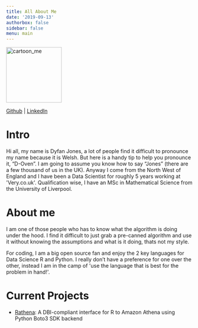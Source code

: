 ```yaml
---
title: All About Me
date: '2019-09-13'
authorbox: false
sidebar: false
menu: main
---
```


<img alt = 'cartoon_me' width='150' src='/./about_files/dj_img.png' />

[Github](https://github.com/DyfanJones) | [LinkedIn](https://www.linkedin.com/in/dyfan-jones-a8261799/)

# Intro

Hi all, my name is Dyfan Jones, a lot of people find it difficult to pronounce my name because it is Welsh. But here is a handy tip to help you pronounce it, “D-Oven”. I am going to assume you know how to say “Jones” (there are a few thousand of us in the UK). Anyway I come from the North West of England and I have been a Data Scientist for roughly 5 years working at 'Very.co.uk'. Qualification wise, I have an MSc in Mathematical Science from the University of Liverpool.

# About me

I am one of those people who has to know what the algorithm is doing under the hood. I find it difficult to just grab a pre-canned algorithm and use it without knowing the assumptions and what is it doing, thats not my style.

For coding, I am a big open source fan and enjoy the 2 key languages for Data Science R and Python. I really don’t have a preference for one over the other, instead I am in the camp of 'use the language that is best for the problem in hand!'.

# Current Projects

* [Rathena](https://github.com/DyfanJones/RAthena): A DBI-compliant interface for R to Amazon Athena using Python Boto3 SDK backend
